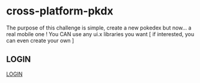 # cross-platform-pkdx
The purpose of this challenge is simple, create a new pokedex but now... a real mobile one ! You CAN use any ui.x libraries you want [ if interested, you can even create your own ]
## LOGIN
[LOGIN](./assets/screenshots/login.PNG)